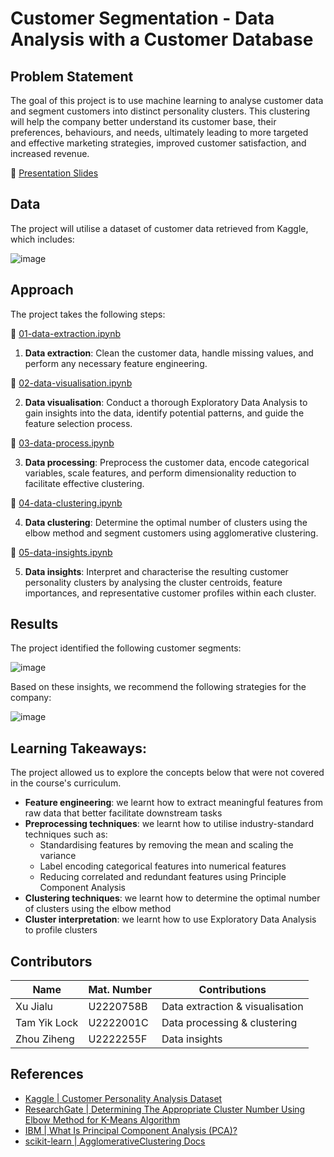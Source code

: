 # Customer Segmentation - Data Analysis with a Customer Database

## Problem Statement

The goal of this project is to use machine learning to analyse customer data and segment customers into distinct personality clusters. This clustering will help the company better understand its customer base, their preferences, behaviours, and needs, ultimately leading to more targeted and effective marketing strategies, improved customer satisfaction, and increased revenue.

📃 [Presentation Slides](/assets/slides.pdf)

## Data

The project will utilise a dataset of customer data retrieved from Kaggle, which includes:

![image](https://github.com/3nityR/dsai-fcsc-g7/assets/86993236/7db408ff-a46e-4154-a1a0-1281a1594797)

## Approach

The project takes the following steps:

📃 [01-data-extraction.ipynb](/01-data-extraction.ipynb)

1. **Data extraction**: Clean the customer data, handle missing values, and perform any necessary feature engineering.

📃 [02-data-visualisation.ipynb](/02-data-visualisation.ipynb.ipynb)

2. **Data visualisation**: Conduct a thorough Exploratory Data Analysis to gain insights into the data, identify potential patterns, and guide the feature selection process.

📃 [03-data-process.ipynb](/03-data-processing.ipynb)

3. **Data processing**: Preprocess the customer data, encode categorical variables, scale features, and perform dimensionality reduction to facilitate effective clustering.

📃 [04-data-clustering.ipynb](/04-data-clustering.ipynb)

4. **Data clustering**: Determine the optimal number of clusters using the elbow method and segment customers using agglomerative clustering.

📃 [05-data-insights.ipynb](/05-data-insights.ipynb)

5. **Data insights**: Interpret and characterise the resulting customer personality clusters by analysing the cluster centroids, feature importances, and representative customer profiles within each cluster.

## Results

The project identified the following customer segments:

![image](https://github.com/3nityR/dsai-fcsc-g7/assets/86993236/5e92f66d-c3fa-4967-8350-fb2aeed61099)

Based on these insights, we recommend the following strategies for the company:

![image](https://github.com/3nityR/dsai-fcsc-g7/assets/86993236/9b7784be-3a33-463c-a229-d3bddea3c8c8)

## Learning Takeaways:

The project allowed us to explore the concepts below that were not covered in the course's curriculum.

- **Feature engineering**: we learnt how to extract meaningful features from raw data that better facilitate downstream tasks
- **Preprocessing techniques**: we learnt how to utilise industry-standard techniques such as:
  - Standardising features by removing the mean and scaling the variance
  - Label encoding categorical features into numerical features
  - Reducing correlated and redundant features using Principle Component Analysis
- **Clustering techniques**: we learnt how to determine the optimal number of clusters using the elbow method
- **Cluster interpretation**: we learnt how to use Exploratory Data Analysis to profile clusters

## Contributors

| Name         | Mat. Number | Contributions                   |
| ------------ | ----------- | ------------------------------- |
| Xu Jialu     | U2220758B   | Data extraction & visualisation |
| Tam Yik Lock | U2222001C   | Data processing & clustering    |
| Zhou Ziheng  | U2222255F   | Data insights                   |

## References

- [Kaggle | Customer Personality Analysis Dataset](https://www.kaggle.com/datasets/imakash3011/customer-personality-analysis)
- [ResearchGate | Determining The Appropriate Cluster Number Using Elbow Method for K-Means Algorithm](https://www.researchgate.net/publication/339670247_Determining_The_Appropiate_Cluster_Number_Using_Elbow_Method_for_K-Means_Algorithm)
- [IBM | What Is Principal Component Analysis (PCA)?](https://www.ibm.com/topics/principal-component-analysis)
- [scikit-learn | AgglomerativeClustering Docs](https://scikit-learn.org/stable/modules/generated/sklearn.cluster.AgglomerativeClustering.html)
